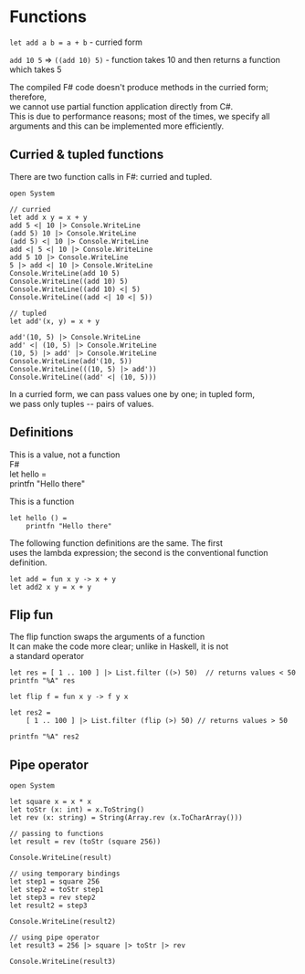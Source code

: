 # Functions

`let add a b = a + b`  - curried form  

`add 10 5` => `((add 10) 5)`  - function takes 10 and then returns a function which takes 5  


The compiled F# code doesn't produce methods in the curried form; therefore,  
we cannot use partial function application directly from C#.   
This is due to performance reasons; most of the times, we specify all   
arguments and this can be implemented more efficiently.  

## Curried & tupled functions

There are two function calls in F#: curried and tupled.  

```F#
open System 

// curried
let add x y = x + y 
add 5 <| 10 |> Console.WriteLine
(add 5) 10 |> Console.WriteLine
(add 5) <| 10 |> Console.WriteLine
add <| 5 <| 10 |> Console.WriteLine
add 5 10 |> Console.WriteLine
5 |> add <| 10 |> Console.WriteLine
Console.WriteLine(add 10 5)
Console.WriteLine((add 10) 5)
Console.WriteLine((add 10) <| 5)
Console.WriteLine((add <| 10 <| 5))

// tupled
let add'(x, y) = x + y

add'(10, 5) |> Console.WriteLine
add' <| (10, 5) |> Console.WriteLine
(10, 5) |> add' |> Console.WriteLine
Console.WriteLine(add'(10, 5))
Console.WriteLine(((10, 5) |> add'))
Console.WriteLine((add' <| (10, 5)))
```

In a curried form, we can pass values one by one; in tupled form,  
we pass only tuples -- pairs of values.  

## Definitions

This is a value, not a function  
F#    
    let hello =  
        printfn "Hello there"


This is a function

    let hello () =
        printfn "Hello there"

The following function definitions are the same. The first  
uses the lambda expression; the second is the conventional function definition.  

    let add = fun x y -> x + y
    let add2 x y = x + y


## Flip fun

The flip function swaps the arguments of a function  
It can make the code more clear; unlike in Haskell, it is not  
a standard operator  

```F#
let res = [ 1 .. 100 ] |> List.filter ((>) 50)  // returns values < 50  
printfn "%A" res

let flip f = fun x y -> f y x

let res2 =
    [ 1 .. 100 ] |> List.filter (flip (>) 50) // returns values > 50  

printfn "%A" res2
```

## Pipe operator

```F#
open System

let square x = x * x
let toStr (x: int) = x.ToString()
let rev (x: string) = String(Array.rev (x.ToCharArray()))

// passing to functions
let result = rev (toStr (square 256))

Console.WriteLine(result)

// using temporary bindings
let step1 = square 256
let step2 = toStr step1
let step3 = rev step2
let result2 = step3

Console.WriteLine(result2)

// using pipe operator
let result3 = 256 |> square |> toStr |> rev

Console.WriteLine(result3)
```


